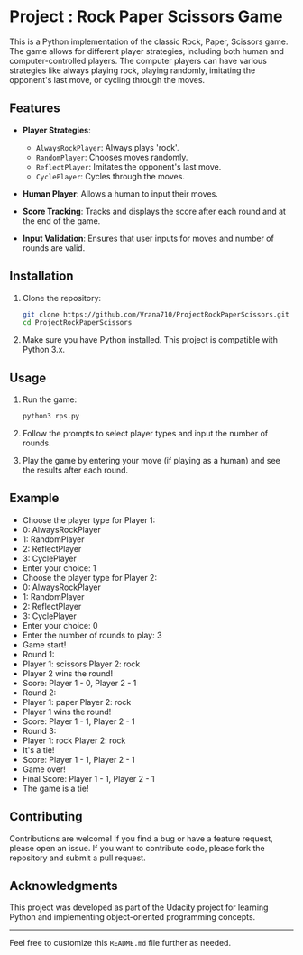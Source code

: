 # Project : Rock Paper Scissors Game

This is a Python implementation of the classic Rock, Paper, Scissors game. The game allows for different player strategies, including both human and computer-controlled players. The computer players can have various strategies like always playing rock, playing randomly, imitating the opponent's last move, or cycling through the moves.

## Features

- **Player Strategies**:
  - `AlwaysRockPlayer`: Always plays 'rock'.
  - `RandomPlayer`: Chooses moves randomly.
  - `ReflectPlayer`: Imitates the opponent's last move.
  - `CyclePlayer`: Cycles through the moves.

- **Human Player**: Allows a human to input their moves.
- **Score Tracking**: Tracks and displays the score after each round and at the end of the game.
- **Input Validation**: Ensures that user inputs for moves and number of rounds are valid.

## Installation

1. Clone the repository:
    ```sh
    git clone https://github.com/Vrana710/ProjectRockPaperScissors.git
    cd ProjectRockPaperScissors
    ```

2. Make sure you have Python installed. This project is compatible with Python 3.x.

## Usage

1. Run the game:
    ```sh
    python3 rps.py
    ```

2. Follow the prompts to select player types and input the number of rounds.

3. Play the game by entering your move (if playing as a human) and see the results after each round.

## Example

- Choose the player type for Player 1:
- 0: AlwaysRockPlayer
- 1: RandomPlayer
- 2: ReflectPlayer
- 3: CyclePlayer
- Enter your choice: 1
- Choose the player type for Player 2:
- 0: AlwaysRockPlayer
- 1: RandomPlayer
- 2: ReflectPlayer
- 3: CyclePlayer
- Enter your choice: 0
- Enter the number of rounds to play: 3
- Game start!
- Round 1:
- Player 1: scissors Player 2: rock
- Player 2 wins the round!
- Score: Player 1 - 0, Player 2 - 1
- Round 2:
- Player 1: paper Player 2: rock
- Player 1 wins the round!
- Score: Player 1 - 1, Player 2 - 1
- Round 3:
- Player 1: rock Player 2: rock
- It's a tie!
- Score: Player 1 - 1, Player 2 - 1
- Game over!
- Final Score: Player 1 - 1, Player 2 - 1
- The game is a tie!

## Contributing

Contributions are welcome! If you find a bug or have a feature request, please open an issue. If you want to contribute code, please fork the repository and submit a pull request.

## Acknowledgments

This project was developed as part of the Udacity project for learning Python and implementing object-oriented programming concepts.

---

Feel free to customize this `README.md` file further as needed.

